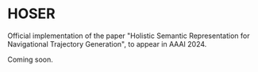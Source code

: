 # HOSER
Official implementation of the paper "Holistic Semantic Representation for Navigational Trajectory Generation", to appear in AAAI 2024.

Coming soon.
